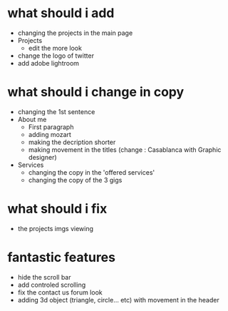 # what should i add 
- changing the projects in the main page
- Projects
    - edit the more look 
- change the logo of twitter
- add adobe lightroom

# what should i change in copy
- changing the 1st sentence 
- About me
    - First paragraph
    - adding mozart 
    - making the decription shorter
    - making movement in the titles (change : Casablanca with Graphic designer)
- Services
    - changing the copy in the 'offered services'
    - changing the copy of the 3 gigs


# what should i fix 
- the projects imgs viewing 


# fantastic features 
- hide the scroll bar
- add controled scrolling 
- fix the contact us forum look
- adding 3d object (triangle, circle... etc) with movement in the header



